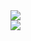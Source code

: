 <a href="https://github.com/ten-log">
  <img align="center" src="https://github-readme-stats-theta-gules-17.vercel.app/api?username=ten-log&show_icons=true&theme=dark&line_height=20"/>
</a>
</br>
<a href="https://github.com/ten-log">
  <img align="center" src="https://github-readme-stats-theta-gules-17.vercel.app/api/top-langs?username=ten-log&layout=compact&theme=dark" />
</a>
